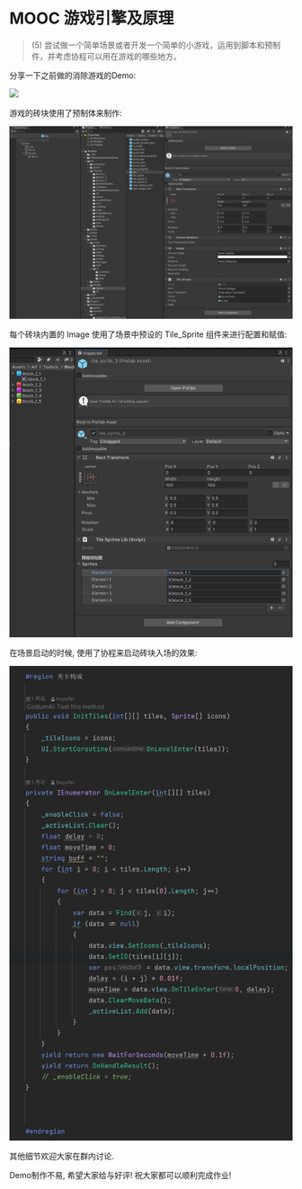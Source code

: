 ﻿# MOOC 游戏引擎及原理

> (5) 尝试做一个简单场景或者开发一个简单的小游戏，运用到脚本和预制件，并考虑协程可以用在游戏的哪些地方。


分享一下之前做的消除游戏的Demo:

![](Doc/game_play_cs.gif)

游戏的砖块使用了预制体来制作:

![](Doc/sc01.png)

每个砖块内置的 Image 使用了场景中预设的 Tile_Sprite 组件来进行配置和赋值:

![](Doc/sc02.png)

在场景启动的时候, 使用了协程来启动砖块入场的效果:

![](Doc/sc03.png)

其他细节欢迎大家在群内讨论.

Demo制作不易, 希望大家给与好评! 祝大家都可以顺利完成作业!










